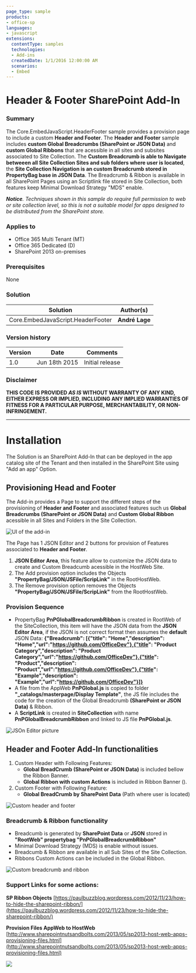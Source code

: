 ```yaml
---
page_type: sample
products:
- office-sp
languages:
- javascript
extensions:
  contentType: samples
  technologies:
  - Add-ins
  createdDate: 1/1/2016 12:00:00 AM
  scenarios:
  - Embed
---
```

# Header & Footer SharePoint Add-In #

### Summary ###
The Core.EmbedJavaScript.HeaderFooter sample provides a provision page to include a custom **Header and Footer**.
The **Header and Footer** sample includes **custom Global Breadcrumbs (SharePoint or JSON Data)** and **custom Global Ribbons** that are acessible in all sites and subsites associated to Site Collection. The **Custom Breadcrumb is able to Navigate betweeen all Site Collection Sites and sub folders where user is located**, the **Site Collection Navigation is an custom Breadcrumb stored in PropertyBag base in JSON Data**. The Breadcrumb & Ribbon is available in all SharePoint Pages using an Scriptlink file stored in Site Collection, both features keep Minimal Download Strategy "MDS" enable.

***Notice**. Techniques shown in this sample do require full permission to web or site collection level, so this is not a suitable model for apps designed to be distributed from the SharePoint store.*

### Applies to ###
-  Office 365 Multi Tenant (MT)
-  Office 365 Dedicated (D)
-  SharePoint 2013 on-premises

### Prerequisites ###
None

### Solution ###
Solution | Author(s)
---------|----------
Core.EmbedJavaScript.HeaderFooter| **André Lage**

### Version history ###
Version  | Date | Comments
---------| -----| --------
1.0  | Jun 18th 2015 | Initial release

### Disclaimer ###
**THIS CODE IS PROVIDED *AS IS* WITHOUT WARRANTY OF ANY KIND, EITHER EXPRESS OR IMPLIED, INCLUDING ANY IMPLIED WARRANTIES OF FITNESS FOR A PARTICULAR PURPOSE, MERCHANTABILITY, OR NON-INFRINGEMENT.**


----------

# Installation #
The Solution is an SharePoint Add-In that can be deployed in the app catalog site of the Tenant and then installed in the SharePoint Site using "Add an app" Option.

## Provisioning Head and Footer ##

The Add-in provides a Page to support the different steps of the provisioning of **Header and Footer** and associated features such us **Global Breadcrumbs (SharePoint or JSON Data)** and **Custom Global Ribbon** acessible in all Sites and Folders in the Site Collection.

![UI of the add-in](http://i.imgur.com/co8aq8I.png)

The Page has 1 JSON Editor and 2 buttons for provision of Features associated to **Header and Footer**.

1. **JSON Editor Area**, this feature allow to customize the JSON data to create and Custom Breadcumb acessible in the HostWeb Site.
2. The Add provision option includes the Objects **"PropertyBag/JSON/JSFile/ScripLink"** in the RootHostWeb.
3. The Remove provision option removes the Objects **"PropertyBag/JSON/JSFile/ScripLink"** from the RootHostWeb.

### Provision Sequence ###
- PropertyBag **PnPGlobalBreadcrumbRibbon** is created in RootWeb of the SiteCollection, this item will have the JSON data from the **JSON Editor Area**, if the JSON is not correct format then assumes the **default** JSON Data:
**{"Breadcrumb": [{"title": "Home","description": "Home","url":"https://github.com/OfficeDev"},{"title": "Product Category","description": "Product Category","url":"https://github.com/OfficeDev"},{"title": "Product","description": "Product","url":"https://github.com/OfficeDev"},{"title": "Example","description": "Example","url":"https://github.com/OfficeDev"}]}**
- A file from the AppWeb **PnPGlobal.js** is copied to folder **"_catalogs/masterpage/Display Template"**, the JS file includes the code for the creation of the Global Breadcrumb **(SharePoint or JSON Data)** & Ribbon. 
- A **ScriptLink** is created in **SiteCollection** with name **PnPGlobalBreadcrumbRibbon** and linked to JS file **PnPGlobal.js**.

![JSOn Editor picture](http://i.imgur.com/9uRUT6H.png)

## Header and Footer Add-In functionalities ##
1. Custom Header with Following Features:
    * **Global BreadCrumb (SharePoint or JSON Data)** is included bellow the Ribbon Banner.
    * **Global Ribbon with custom Actions** is included in Ribbon Banner ().
2. Custom Footer with Following Feature:
    * **Global BreadCrumb by SharePoint Data** (Path where user is located)

![Custom header and footer](http://i.imgur.com/RXfIitR.png)

### Breadcrumb & Ribbon functionality ###
- Breadcumb is generated by **SharePoint Data** or **JSON** stored in **"RootWeb" propertybag "PnPGlobalBreadcrumbRibbon"**
- Minimal Download Strategy (MDS) is enable without issues.
- Breadcumb & Ribbon are available in all Sub Sites of the Site Collection.
- Ribbons Custom Actions can be included in the Global Ribbon.

![Custom breadcrumb and ribbon](http://i.imgur.com/bEF5uHX.png)


### Support Links for some actions: ###
**SP Ribbon Objects**
[https://paulbuzzblog.wordpress.com/2012/11/23/how-to-hide-the-sharepoint-ribbon/](https://paulbuzzblog.wordpress.com/2012/11/23/how-to-hide-the-sharepoint-ribbon/)

**Provision Files AppWeb to HostWeb**
[http://www.sharepointnutsandbolts.com/2013/05/sp2013-host-web-apps-provisioning-files.html](http://www.sharepointnutsandbolts.com/2013/05/sp2013-host-web-apps-provisioning-files.html)

<img src="https://telemetry.sharepointpnp.com/pnp/samples/Core.EmbedJavaScript.HeaderFooter" />